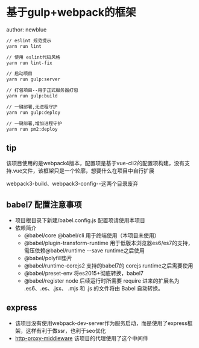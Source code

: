 # 基于gulp+webpack的框架
author: newblue

```bash
// eslint 规范提示
yarn run lint

// 使用 eslint代码风格
yarn run lint-fix

// 启动项目
yarn run gulp:server

// 打包项目--用于正式服务器打包
yarn run gulp:build

// 一键部署,无进程守护
yarn run gulp:deploy

// 一键部署,增加进程守护
yarn run pm2:deploy
```

## tip
该项目使用的是webpack4版本，配置项是基于vue-cli2的配置项构建，没有支持.vue文件，该框架只是一个轮廓，想要什么在项目中自行扩展

webpack3-build、webpack3-config--这两个目录废弃


## babel7 配置注意事项
* 项目根目录下新建/babel.config.js 配置项请使用本项目
* 依赖简介
    * @babel/core @babel/cli
    用于终端使用（本项目未使用）
    * @babel/plugin-transform-runtime
    用于低版本浏览器es6/es7的支持，需压依赖@babel/runtime --save runtime之后使用
    * @babel/polyfill垫片
    * @babel/runtime-corejs2 支持的babel7的 corejs runtime之后需要使用
    * @babel/preset-env
    将es2015+彻底转换，babel7
    * @babel/register
    node 后续运行时所需要 require 进来的扩展名为 .es6、.es、.jsx、 .mjs 和 .js 的文件将由 Babel 自动转换。

## express
* 该项目没有使用webpack-dev-server作为服务启动，而是使用了express框架，这样有利于做ssr，也利于seo优化
* [http-proxy-middleware](https://github.com/chimurai/http-proxy-middleware) 该项目的代理使用了这个中间件

